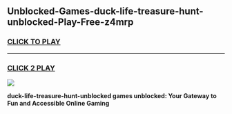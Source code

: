 
## Unblocked-Games-duck-life-treasure-hunt-unblocked-Play-Free-z4mrp
<h3>
<a href="https://premium76.site?title=duck-life-treasure-hunt-unblocked&ref=23A">CLICK TO PLAY</a></h3>
<hr>

<h3>
<a href="https://premium76.site?title=duck-life-treasure-hunt-unblocked&ref=23A">CLICK 2 PLAY</a>
  
</h3>

<a href="https://premium76.site?title=duck-life-treasure-hunt-unblocked&ref=23A"><img src="https://clearcache.store/games.png"></a>


**duck-life-treasure-hunt-unblocked games unblocked: Your Gateway to Fun and Accessible Online Gaming**
